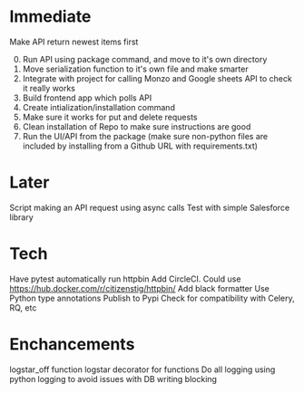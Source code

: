# Immediate

Make API return newest items first

0. Run API using package command, and move to it's own directory
1. Move serialization function to it's own file and make smarter
2. Integrate with project for calling Monzo and Google sheets API to check it really works
3. Build frontend app which polls API
4. Create intialization/installation command
5. Make sure it works for put and delete requests
6. Clean installation of Repo to make sure instructions are good
7. Run the UI/API from the package (make sure non-python files are included by installing from a Github URL with requirements.txt)

# Later

Script making an API request using async calls
Test with simple Salesforce library

# Tech

Have pytest automatically run httpbin
Add CircleCI. Could use https://hub.docker.com/r/citizenstig/httpbin/
Add black formatter
Use Python type annotations
Publish to Pypi
Check for compatibility with Celery, RQ, etc

# Enchancements

logstar_off function
logstar decorator for functions
Do all logging using python logging to avoid issues with DB writing blocking